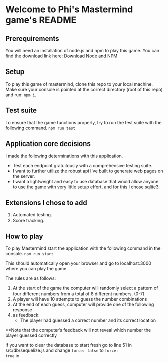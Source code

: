 # Welcome to Phi's Mastermind game's README

## Prerequirements
You will need an installation of node.js and npm to play this game.
You can find the download link here: [Download Node and NPM](https://nodejs.org/en/download/)

## Setup
To play this game of mastermind, clone this repo to your local machine.
Make sure your console is pointed at the correct directory (root of this repo) and run:
<code>npm i</code>.

## Test suite
To ensure that the game functions properly, try to run the test suite with the following command.
<code>npm run test</code>

## Application core decisions
I made the following determinations with this application.
<ul>
  <li>Test each endpoint gratuitously with a comprehensive testing suite.</li>
  <li>I want to further utilize the robust api I've built to generate web pages on the server.</li>
  <li>I want a lightweight and easy to use database that would allow anyone to use the game with very little setup effort, and for this I chose sqlite3.</li>
</ul>

## Extensions I chose to add
1) Automated testing.
2) Score tracking.

## How to play
To play Mastermind start the application with the following command in the console.
<code>npm run start</code>

This should automatically open your browser and go to localhost:3000 where you can play the game.

The rules are as follows:
<ol>
<li>At the start of the game the computer will randomly select a pattern of four different numbers from a total of 8 different numbers. (0-7)</li>
<li>A player will have 10 attempts to guess the number combinations</li>
<li>At the end of each guess, computer will provide one of the following response</li>
<li>as feedback:
  <ul>
      <li>The player had guessed a correct number and its correct location</li>
  </ul>
</li>
</ol>
**Note that the computer’s feedback will not reveal which number the player guessed correctly

If you want to clear the database to start fresh go to line 51 in src/db/sequelize.js and change <code>force: false</code> to <code>force: true</code> in 